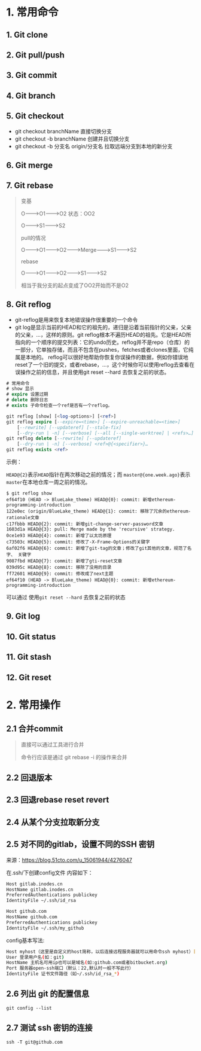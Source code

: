 # 1. 常用命令

## 1. Git clone

## 2. Git pull/push

## 3. Git commit

## 4. Git branch

## 5.  Git checkout

- git checkout branchName 直接切换分支
- git checkout -b branchName 创建并且切换分支
- git checkout -b 分支名 origin/分支名 拉取远端分支到本地的新分支

## 6. Git merge

## 7. Git rebase

> 变基
>
> O--->O1--->O2  状态：OO2
>
> O--->S1--->S2
>
> pull的情况
>
> O--->O1--->O2--->Merge--->S1--->S2
>
> rebase
>
> O--->O1--->O2--->S1--->S2
>
> 相当于我分支的起点变成了OO2开始而不是O2

## 8. Git reflog

- git-reflog是用来恢复本地错误操作很重要的一个命令
- git log是显示当前的HEAD和它的祖先的，递归是沿着当前指针的父亲，父亲的父亲，…，这样的原则。git reflog根本不遍历HEAD的祖先。它是HEAD所指向的一个顺序的提交列表：它的undo历史。reflog并不是repo（仓库）的一部分，它单独存储，而且不包含在pushes，fetches或者clones里面，它纯属是本地的。
  reflog可以很好地帮助你恢复你误操作的数据，例如你错误地reset了一个旧的提交，或者rebase，…，这个时候你可以使用reflog去查看在误操作之前的信息，并且使用git reset --hard 去恢复之前的状态。

```sql
# 常用命令
# show 显示
# expire 设置过期
# delete 删除日志
# exists 子命令检查一个ref是否有一个reflog。

git reflog [show] [<log-options>] [<ref>]
git reflog expire [--expire=<time>] [--expire-unreachable=<time>]
	[--rewrite] [--updateref] [--stale-fix]
	[--dry-run | -n] [--verbose] [--all [--single-worktree] | <refs>…]
git reflog delete [--rewrite] [--updateref]
	[--dry-run | -n] [--verbose] <ref>@{<specifier>}…
git reflog exists <ref>
```



示例：

`HEAD@{2}`表示`HEAD`指针在两次移动之前的情况；而 `master@{one.week.ago}`表示`master`在本地仓库一周之前的情况。

```shell
$ git reflog show
ef64f10 (HEAD -> BlueLake_theme) HEAD@{0}: commit: 新增ethereum-programming-introduction
122e0ec (origin/BlueLake_theme) HEAD@{1}: commit: 移除了冗余的ethereum-rationale文章
c17fbbb HEAD@{2}: commit: 新增git-change-server-password文章
1603d1a HEAD@{3}: pull: Merge made by the 'recursive' strategy.
0ce1e93 HEAD@{4}: commit: 新增了以太坊原理
c73503c HEAD@{5}: commit: 修改了-X-Frame-Options的关键字
6af02f6 HEAD@{6}: commit: 新增了git-tag的文章；修改了git其他的文章，规范了名字、 关键字
9087fbd HEAD@{7}: commit: 新增了gti-reset文章
039d95c HEAD@{8}: commit: 移除了没用的目录
ff72601 HEAD@{9}: commit: 修改成了next主题
ef64f10 (HEAD -> BlueLake_theme) HEAD@{0}: commit: 新增ethereum-programming-introduction
```

可以通过 使用`git reset --hard` 去恢复之前的状态

## 9. Git log

## 10. Git status

## 11. Git stash

## 12. Git reset

# 2. 常用操作

## 2.1 合并commit

> 直接可以通过工具进行合并
>
> 命令行应该是通过 git rebase -i 的操作来合并

## 2.2 回退版本

## 2.3 回退rebase reset revert

## 2.4 从某个分支拉取新分支

## 2.5 对不同的gitlab，设置不同的SSH 密钥

来源：https://blog.51cto.com/u_15061944/4276047

在.ssh/下创建config文件 内容如下：

```bash
Host gitlab.inodes.cn
HostName gitlab.inodes.cn
PreferredAuthentications publickey
IdentityFile ~/.ssh/id_rsa

Host github.com
HostName github.com
PreferredAuthentications publickey
IdentityFile ~/.ssh/my_github
```

config基本写法:

```bash
Host myhost（这里是自定义的host简称，以后连接远程服务器就可以用命令ssh myhost）[注意下面有缩进]
User 登录用户名(如：git)
HostName 主机名可用ip也可以是域名(如:github.com或者bitbucket.org)
Port 服务器open-ssh端口（默认：22,默认时一般不写此行）
IdentityFile 证书文件路径（如~/.ssh/id_rsa_*)
```

## 2.6 列出 git 的配置信息

```shell
git config --list
```

## 2.7 测试 ssh 密钥的连接

```shell
ssh -T git@github.com
```

